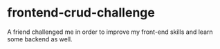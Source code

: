 # frontend-crud-challenge
A friend challenged me in order to improve my front-end skills and learn some backend as well.
